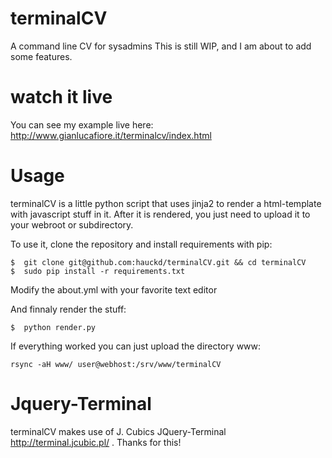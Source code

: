 # terminalCV
A command line CV for sysadmins
This is still WIP, and I am about to add some features.

# watch it live

You can see my example live here: http://www.gianlucafiore.it/terminalcv/index.html

# Usage
terminalCV is a little python script that uses jinja2 to render a html-template with javascript stuff in it.
After it is rendered, you just need to upload it to your webroot or subdirectory.

To use it, clone the repository and install requirements with pip:

	$  git clone git@github.com:hauckd/terminalCV.git && cd terminalCV
	$  sudo pip install -r requirements.txt

Modify the about.yml with your favorite text editor

And finnaly render the stuff:

	$  python render.py

If everything worked you can just upload the directory www:

	rsync -aH www/ user@webhost:/srv/www/terminalCV
  
# Jquery-Terminal
terminalCV makes use of J. Cubics JQuery-Terminal http://terminal.jcubic.pl/ .
Thanks for this!

